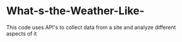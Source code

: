 # What-s-the-Weather-Like-
This code uses API's to collect data from a site and analyze different aspects of it
